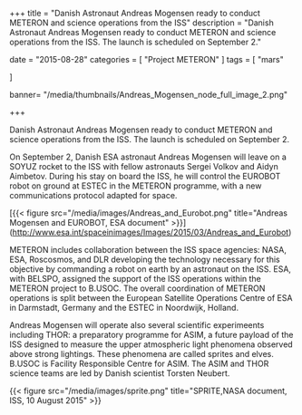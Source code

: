 +++
title = "Danish Astronaut Andreas Mogensen ready to conduct METERON and science operations from the ISS"
description = "Danish Astronaut Andreas Mogensen ready to conduct METERON and science operations from the ISS. The launch is scheduled on September 2."

date = "2015-08-28"
categories = [
   "Project METERON"
]
tags = [
    "mars"
  
]

banner= "/media/thumbnails/Andreas_Mogensen_node_full_image_2.png"


+++

Danish Astronaut Andreas Mogensen ready to conduct METERON and science operations from the ISS. The launch is scheduled on September 2.

On September 2, Danish ESA astronaut Andreas Mogensen will leave on a SOYUZ rocket to the ISS with fellow astronauts Sergei Volkov and Aidyn Aimbetov. During his stay on board the ISS, he will control the EUROBOT robot on ground at ESTEC in the METERON programme, with a new communications protocol adapted for space.


[{{< figure src="/media/images/Andreas_and_Eurobot.png" title="Andreas Mogensen and EUROBOT, ESA document"  >}}] (http://www.esa.int/spaceinimages/Images/2015/03/Andreas_and_Eurobot)

METERON includes collaboration between the ISS space agencies: NASA, ESA, Roscosmos, and DLR developing the technology necessary for this objective by commanding a robot on earth by an astronaut on the ISS. ESA, with BELSPO, assigned the support of the ISS operations within the METERON project to B.USOC. The overall coordination of METERON operations is split between the European Satellite Operations Centre of ESA in Darmstadt, Germany and the ESTEC in Noordwijk, Holland.

Andreas Mogensen will operate also several scientific experimeents including THOR: a preparatory programme for ASIM, a future payload of the ISS designed to measure the upper atmospheric light phenomena observed above strong lightings. These phenomena are called sprites and elves. B.USOC is Facility Responsible Centre for ASIM. The ASIM and THOR science teams are led by Danish scientist Torsten Neubert.


{{< figure src="/media/images/sprite.png" title="SPRITE,NASA document, ISS, 10 August 2015" >}}
